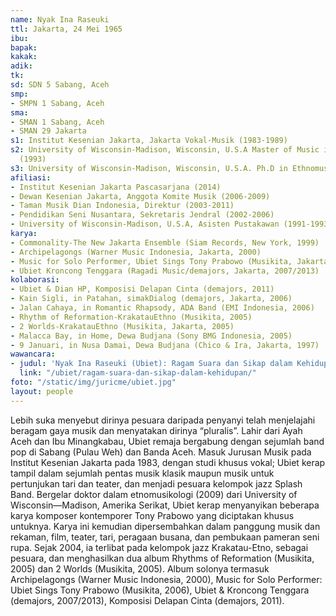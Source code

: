 ```yaml
---
name: Nyak Ina Raseuki
ttl: Jakarta, 24 Mei 1965
ibu: 
bapak: 
kakak: 
adik: 
tk: 
sd: SDN 5 Sabang, Aceh
smp:
- SMPN 1 Sabang, Aceh
sma:
- SMAN 1 Sabang, Aceh
- SMAN 29 Jakarta
s1: Institut Kesenian Jakarta, Jakarta Vokal-Musik (1983-1989)
s2: University of Wisconsin-Madison, Wisconsin, U.S.A Master of Music in Ethnomusicology
  (1993)
s3: University of Wisconsin-Madison, Wisconsin, U.S.A. Ph.D in Ethnomusicology (2009)
afiliasi:
- Institut Kesenian Jakarta Pascasarjana (2014)
- Dewan Kesenian Jakarta, Anggota Komite Musik (2006-2009)
- Taman Musik Dian Indonesia, Direktur (2003-2011)
- Pendidikan Seni Nusantara, Sekretaris Jendral (2002-2006)
- University of Wisconsin-Madison, U.S.A, Asisten Pustakawan (1991-1993)
karya:
- Commonality-The New Jakarta Ensemble (Siam Records, New York, 1999)
- Archipelagongs (Warner Music Indonesia, Jakarta, 2000)
- Music for Solo Performer, Ubiet Sings Tony Prabowo (Musikita, Jakarta, 2006)
- Ubiet Kroncong Tenggara (Ragadi Music/demajors, Jakarta, 2007/2013)
kolaborasi:
- Ubiet & Dian HP, Komposisi Delapan Cinta (demajors, 2011)
- Kain Sigli, in Patahan, simakDialog (demajors, Jakarta, 2006)
- Jalan Cahaya, in Romantic Rhapsody, ADA Band (EMI Indonesia, 2006)
- Rhythm of Reformation-KrakatauEthno (Musikita, 2005)
- 2 Worlds-KrakatauEthno (Musikita, Jakarta, 2005)
- Malacca Bay, in Home, Dewa Budjana (Sony BMG Indonesia, 2005)
- 9 Januari, in Nusa Damai, Dewa Budjana (Chico & Ira, Jakarta, 1997)
wawancara:
- judul: 'Nyak Ina Raseuki (Ubiet): Ragam Suara dan Sikap dalam Kehidupan'
  link: "/ubiet/ragam-suara-dan-sikap-dalam-kehidupan/"
foto: "/static/img/juricme/ubiet.jpg"
layout: people
---
```


Lebih suka menyebut dirinya pesuara daripada penyanyi telah menjelajahi beragam gaya musik dan menyatakan dirinya “pluralis”. Lahir dari Ayah Aceh dan Ibu Minangkabau, Ubiet remaja bergabung dengan sejumlah band pop di Sabang (Pulau Weh) dan Banda Aceh. Masuk Jurusan Musik pada Institut Kesenian Jakarta pada 1983, dengan studi khusus vokal; Ubiet kerap tampil dalam sejumlah pentas musik klasik maupun musik untuk pertunjukan tari dan teater, dan menjadi pesuara kelompok jazz Splash Band. Bergelar doktor dalam etnomusikologi (2009) dari University of Wisconsin—Madison, Amerika Serikat, Ubiet kerap menyanyikan beberapa karya komposer kontemporer Tony Prabowo yang diciptakan khusus untuknya. Karya ini kemudian dipersembahkan dalam panggung musik dan rekaman, film, teater, tari, peragaan busana, dan pembukaan pameran seni rupa. Sejak 2004, ia terlibat pada kelompok jazz Krakatau-Etno, sebagai pesuara, dan menghasilkan dua album Rhythms of Reformation (Musikita, 2005) dan 2 Worlds (Musikita, 2005). Album solonya termasuk Archipelagongs (Warner Music Indonesia, 2000), Music for Solo Performer: Ubiet Sings Tony Prabowo (Musikita, 2006), Ubiet & Kroncong Tenggara (demajors, 2007/2013), Komposisi Delapan Cinta (demajors, 2011).
